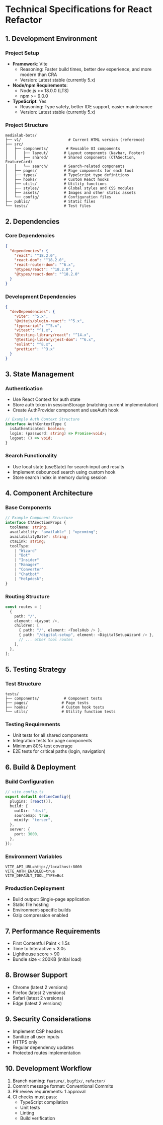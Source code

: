 # Technical Specifications for React Refactor

## 1. Development Environment

### Project Setup

- **Framework**: Vite
  - Reasoning: Faster build times, better dev experience, and more modern than CRA
  - Version: Latest stable (currently 5.x)
- **Node/npm Requirements**:
  - Node.js >= 18.0.0 (LTS)
  - npm >= 9.0.0
- **TypeScript**: Yes
  - Reasoning: Type safety, better IDE support, easier maintenance
  - Version: Latest stable (currently 5.x)

### Project Structure

```
medialab-bots/
├── v1/                     # Current HTML version (reference)
├── src/
│   ├── components/        # Reusable UI components
│   │   ├── layout/       # Layout components (Navbar, Footer)
│   │   ├── shared/       # Shared components (CTASection, FeatureCard)
│   │   └── search/       # Search-related components
│   ├── pages/            # Page components for each tool
│   ├── types/            # TypeScript type definitions
│   ├── hooks/            # Custom React hooks
│   ├── utils/            # Utility functions
│   ├── styles/           # Global styles and CSS modules
│   ├── assets/           # Images and other static assets
│   └── config/           # Configuration files
├── public/               # Static files
└── tests/                # Test files
```

## 2. Dependencies

### Core Dependencies

```json
{
  "dependencies": {
    "react": "^18.2.0",
    "react-dom": "^18.2.0",
    "react-router-dom": "^6.x",
    "@types/react": "^18.2.0",
    "@types/react-dom": "^18.2.0"
  }
}
```

### Development Dependencies

```json
{
  "devDependencies": {
    "vite": "^5.x",
    "@vitejs/plugin-react": "^5.x",
    "typescript": "^5.x",
    "vitest": "^1.x",
    "@testing-library/react": "^14.x",
    "@testing-library/jest-dom": "^6.x",
    "eslint": "^8.x",
    "prettier": "^3.x"
  }
}
```

## 3. State Management

### Authentication

- Use React Context for auth state
- Store auth token in sessionStorage (matching current implementation)
- Create AuthProvider component and useAuth hook

```typescript
// Example Auth Context Structure
interface AuthContextType {
  isAuthenticated: boolean;
  login: (password: string) => Promise<void>;
  logout: () => void;
}
```

### Search Functionality

- Use local state (useState) for search input and results
- Implement debounced search using custom hook
- Store search index in memory during session

## 4. Component Architecture

### Base Components

```typescript
// Example Component Structure
interface CTASectionProps {
  toolName: string;
  availability: "available" | "upcoming";
  availabilityDate?: string;
  ctaLink: string;
  toolType:
    | "Wizard"
    | "Bot"
    | "Insider"
    | "Manager"
    | "Converter"
    | "Chatbot"
    | "Helpdesk";
}
```

### Routing Structure

```typescript
const routes = [
  {
    path: "/",
    element: <Layout />,
    children: [
      { path: "/", element: <ToolsHub /> },
      { path: "/digital-setup", element: <DigitalSetupWizard /> },
      // ... other tool routes
    ],
  },
];
```

## 5. Testing Strategy

### Test Structure

```
tests/
├── components/           # Component tests
├── pages/               # Page tests
├── hooks/               # Custom hook tests
└── utils/               # Utility function tests
```

### Testing Requirements

- Unit tests for all shared components
- Integration tests for page components
- Minimum 80% test coverage
- E2E tests for critical paths (login, navigation)

## 6. Build & Deployment

### Build Configuration

```typescript
// vite.config.ts
export default defineConfig({
  plugins: [react()],
  build: {
    outDir: "dist",
    sourcemap: true,
    minify: "terser",
  },
  server: {
    port: 3000,
  },
});
```

### Environment Variables

```env
VITE_API_URL=http://localhost:8000
VITE_AUTH_ENABLED=true
VITE_DEFAULT_TOOL_TYPE=Bot
```

### Production Deployment

- Build output: Single-page application
- Static file hosting
- Environment-specific builds
- Gzip compression enabled

## 7. Performance Requirements

- First Contentful Paint < 1.5s
- Time to Interactive < 3.0s
- Lighthouse score > 90
- Bundle size < 200KB (initial load)

## 8. Browser Support

- Chrome (latest 2 versions)
- Firefox (latest 2 versions)
- Safari (latest 2 versions)
- Edge (latest 2 versions)

## 9. Security Considerations

- Implement CSP headers
- Sanitize all user inputs
- HTTPS only
- Regular dependency updates
- Protected routes implementation

## 10. Development Workflow

1. Branch naming: `feature/`, `bugfix/`, `refactor/`
2. Commit message format: Conventional Commits
3. PR review requirements: 1 approval
4. CI checks must pass:
   - TypeScript compilation
   - Unit tests
   - Linting
   - Build verification
